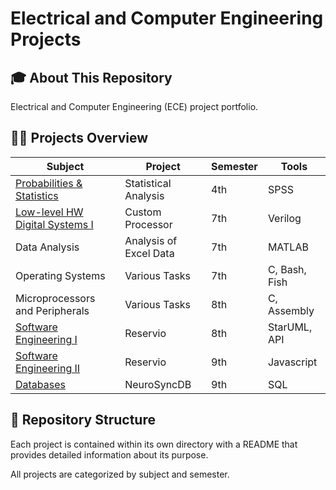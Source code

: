 # Electrical and Computer Engineering Projects

## 🎓 About This Repository

Electrical and Computer Engineering (ECE) project portfolio.

## 👩‍💻 Projects Overview
| Subject | Project	| Semester | Tools |
|---|----|----|---|
| [Probabilities & Statistics](https://github.com/MarySymFairy/ECE_AUTH_projects/tree/main/Probabilities%20and%20Statistics) | Statistical Analysis	| 4th | SPSS |
| [Low-level HW Digital Systems I](https://github.com/MarySymFairy/ECE_AUTH_projects/tree/main/Low-level%20HW%20Digital%20Systems%20I) | Custom Processor	| 7th | Verilog |
| Data Analysis | Analysis of Excel Data	| 7th | MATLAB |
| Operating Systems	| Various Tasks |	7th |	C, Bash, Fish |
| Microprocessors and Peripherals |	Various Tasks |	8th |	C, Assembly |
| [Software Engineering I](https://github.com/MarySymFairy/ECE_AUTH_projects/tree/main/Software%20Engineering%20I) | Reservio	| 8th | StarUML, API |
| [Software Engineering II](https://github.com/MarySymFairy/ECE_AUTH_projects/tree/main/Software%20Engineering%20II) | Reservio	| 9th | Javascript |
| [Databases](https://github.com/MarySymFairy/ECE_AUTH_projects/tree/main/Databases) | NeuroSyncDB	| 9th | SQL |



## 📁 Repository Structure 
Each project is contained within its own directory with a README that provides detailed information about its purpose.

All projects are categorized by subject and semester.
